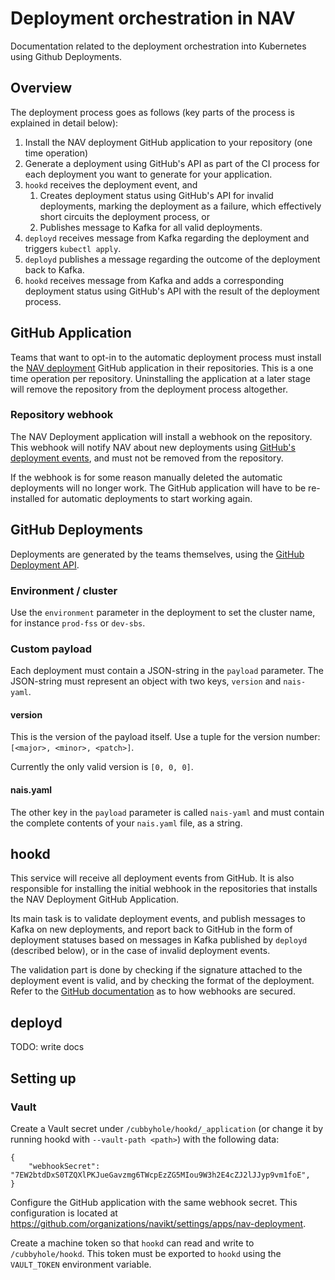 # Deployment orchestration in NAV
Documentation related to the deployment orchestration into Kubernetes using Github Deployments.

## Overview
The deployment process goes as follows (key parts of the process is explained in detail below):

1. Install the NAV deployment GitHub application to your repository (one time operation)
2. Generate a deployment using GitHub's API as part of the CI process for each deployment you want to generate for your application.
3. `hookd` receives the deployment event, and
   1. Creates deployment status using GitHub's API for invalid deployments, marking the deployment as a failure, which effectively short circuits the deployment process, or
   2. Publishes message to Kafka for all valid deployments.
4. `deployd` receives message from Kafka regarding the deployment and triggers `kubectl apply`.
5. `deployd` publishes a message regarding the outcome of the deployment back to Kafka.
6. `hookd` receives message from Kafka and adds a corresponding deployment status using GitHub's API with the result of the deployment process.

## GitHub Application
Teams that want to opt-in to the automatic deployment process must install the [NAV deployment](https://github.com/apps/nav-deployment) GitHub application in their repositories. This is a one time operation per repository. Uninstalling the application at a later stage will remove the repository from the deployment process altogether.

### Repository webhook
The NAV Deployment application will install a webhook on the repository. This webhook will notify NAV about new deployments using [GitHub's deployment events](https://developer.github.com/v3/activity/events/types/#deploymentevent), and must not be removed from the repository.

If the webhook is for some reason manually deleted the automatic deployments will no longer work. The GitHub application will have to be re-installed for automatic deployments to start working again.

## GitHub Deployments
Deployments are generated by the teams themselves, using the [GitHub Deployment API](https://developer.github.com/v3/repos/deployments/#create-a-deployment).

### Environment / cluster
Use the `environment` parameter in the deployment to set the cluster name, for instance `prod-fss` or `dev-sbs`.

### Custom payload
Each deployment must contain a JSON-string in the `payload` parameter. The JSON-string must represent an object with two keys, `version` and `nais-yaml`.

#### version
This is the version of the payload itself. Use a tuple for the version number: `[<major>, <minor>, <patch>]`.

Currently the only valid version is `[0, 0, 0]`.

#### nais.yaml
The other key in the `payload` parameter is called `nais-yaml` and must contain the complete contents of your `nais.yaml` file, as a string.

## hookd
This service will receive all deployment events from GitHub. It is also responsible for installing the initial webhook in the repositories that installs the NAV Deployment GitHub Application.

Its main task is to validate deployment events, and publish messages to Kafka on new deployments, and report back to GitHub in the form of deployment statuses based on messages in Kafka published by `deployd` (described below), or in the case of invalid deployment events.

The validation part is done by checking if the signature attached to the deployment event is valid, and by checking the format of the deployment. Refer to the [GitHub documentation](https://developer.github.com/webhooks/securing/) as to how webhooks are secured.

## deployd
TODO: write docs

## Setting up

### Vault

Create a Vault secret under `/cubbyhole/hookd/_application` (or change it by running hookd with `--vault-path <path>`) with the following data:

```
{
    "webhookSecret": "7EW2btdDxS0TZQXlPKJueGavzmg6TWcpEzZG5MIou9W3h2E4cZJ2lJJyp9vm1foE",
}
```

Configure the GitHub application with the same webhook secret. This configuration is located at https://github.com/organizations/navikt/settings/apps/nav-deployment.

Create a machine token so that `hookd` can read and write to `/cubbyhole/hookd`. This token must be exported to `hookd` using the `VAULT_TOKEN` environment variable.
